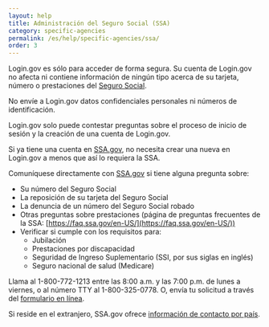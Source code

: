 ```yaml
---
layout: help
title: Administración del Seguro Social (SSA)
category: specific-agencies
permalink: /es/help/specific-agencies/ssa/
order: 3
---
```

Login.gov es sólo para acceder de forma segura. Su cuenta de Login.gov no afecta ni contiene información de ningún tipo acerca de su tarjeta, número o prestaciones del [Seguro Social](https://www.ssa.gov/es).

No envíe a Login.gov datos confidenciales personales ni números de identificación.

Login.gov solo puede contestar preguntas sobre el proceso de inicio de sesión y la creación de una cuenta de Login.gov.

Si ya tiene una cuenta en [SSA.gov](https://www.ssa.gov/es), no necesita crear una nueva en Login.gov a menos que así lo requiera la SSA.

Comuníquese directamente con [SSA.gov](https://www.ssa.gov/es) si tiene alguna pregunta sobre:

* Su número del Seguro Social
* La reposición de su tarjeta del Seguro Social
* La denuncia de un número del Seguro Social robado
* Otras preguntas sobre prestaciones (página de preguntas frecuentes de la SSA: [https://faq.ssa.gov/en-US/](https://faq.ssa.gov/en-US/))
* Verificar si cumple con los requisitos para:
  * Jubilación
  * Prestaciones por discapacidad
  * Seguridad de Ingreso Suplementario (SSI, por sus siglas en inglés)
  * Seguro nacional de salud (Medicare)

Llama al 1-800-772-1213 entre las 8:00 a.m. y las 7:00 p.m. de lunes a viernes, o al número TTY al 1-800-325-0778. O, envía tu solicitud a través del [formulario en línea](https://secure.ssa.gov/emailus/).

Si reside en el extranjero, SSA.gov ofrece [información de contacto por país](https://www.ssa.gov/foreign/).
